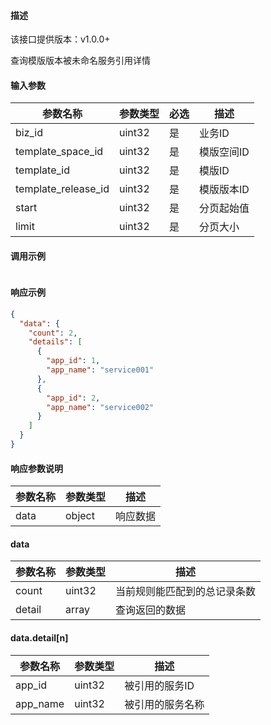 #### 描述

该接口提供版本：v1.0.0+

查询模版版本被未命名服务引用详情

#### 输入参数

| 参数名称            | 参数类型 | 必选 | 描述       |
| ------------------- | -------- | ---- | ---------- |
| biz_id              | uint32   | 是   | 业务ID     |
| template_space_id   | uint32   | 是   | 模版空间ID |
| template_id         | uint32   | 是   | 模版ID     |
| template_release_id | uint32   | 是   | 模版版本ID |
| start               | uint32   | 是   | 分页起始值 |
| limit               | uint32   | 是   | 分页大小   |

#### 调用示例

```json

```

#### 响应示例

```json
{
  "data": {
    "count": 2,
    "details": [
      {
        "app_id": 1,
        "app_name": "service001"
      },
      {
        "app_id": 2,
        "app_name": "service002"
      }
    ]
  }
}
```

#### 响应参数说明

| 参数名称 | 参数类型 | 描述     |
| -------- | -------- | -------- |
| data     | object   | 响应数据 |

#### data

| 参数名称 | 参数类型 | 描述                         |
| -------- | -------- | ---------------------------- |
| count    | uint32   | 当前规则能匹配到的总记录条数 |
| detail   | array    | 查询返回的数据               |

#### data.detail[n]

| 参数名称 | 参数类型 | 描述             |
| -------- | -------- | ---------------- |
| app_id   | uint32   | 被引用的服务ID   |
| app_name | uint32   | 被引用的服务名称 |


